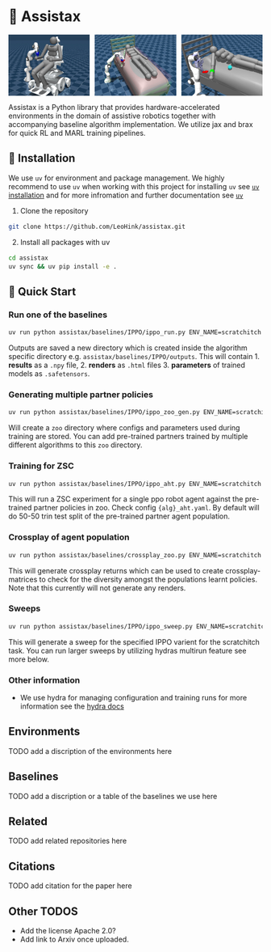 # 🦾 Assistax 

<div style="display: flex; justify-content: space-between;">
  <img src="docs/imgs/scratch.jpeg" alt="Scratching" style="width: 32%;">
  <img src="docs/imgs/bedbath.jpeg" alt="Scratching" style="width: 32%;">
  <img src="docs/imgs/armassist.jpeg" alt="Bedbathing" style="width: 32%;">
</div>

Assistax is a Python library that provides hardware-accelerated environments in the domain of
assistive robotics together with accompanying baseline algorithm implementation. We utilize jax and brax for quick RL and MARL training pipelines. 

## 🚀 Installation 

We use `uv` for environment and package management. We highly recommend to use `uv` when working with this project for installing `uv` see [`uv` installation](docs.astral.sh/uv/getting-started/installation/) and for more infromation and further documentation see [`uv`](https://docs.astral.sh/uv/)

1. Clone the repository 
```bash 
git clone https://github.com/LeoHink/assistax.git
```

2. Install all packages with uv 

```bash
cd assistax
uv sync && uv pip install -e .
```

## 🚀 Quick Start

### Run one of the baselines 

```bash
uv run python assistax/baselines/IPPO/ippo_run.py ENV_NAME=scratchitch
```

Outputs are saved a new directory which is created inside the algorithm specific directory e.g. `assistax/baselines/IPPO/outputs`. This will contain 1. **results** as a `.npy` file, 2. **renders** as `.html` files 3. **parameters** of trained models as `.safetensors`. 

### Generating multiple partner policies 

```bash
uv run python assistax/baselines/IPPO/ippo_zoo_gen.py ENV_NAME=scratchitch
```

Will create a `zoo` directory where configs and parameters used during training are stored. You can add pre-trained partners trained by multiple different algorithms to this `zoo` directory. 

### Training for ZSC


```bash
uv run python assistax/baselines/IPPO/ippo_aht.py ENV_NAME=scratchitch
```

This will run a ZSC experiment for a single ppo robot agent against the pre-trained partner policies in zoo. Check config `{alg}_aht.yaml`. By default will do 50-50 trin test split of the pre-trained partner agent population. 

### Crossplay of agent population 

```bash
uv run python assistax/baselines/crossplay_zoo.py ENV_NAME=scratchitch
```

This will generate crossplay returns which can be used to create crossplay-matrices to check for the diversity amongst the populations learnt policies. Note that this currently will not generate any renders. 

### Sweeps

```bash
uv run python assistax/baselines/IPPO/ippo_sweep.py ENV_NAME=scratchitch
```

This will generate a sweep for the specified IPPO varient for the scratchitch task. You can run larger sweeps by utilizing hydras multirun feature see more below. 

### Other information 

- We use hydra for managing configuration and training runs for more information see the [hydra docs](https://hydra.cc/docs/intro/)

## Environments 

TODO add a discription of the environments here

## Baselines 

TODO add a discription or a table of the baselines we use here 

## Related 

TODO add related repositories here 

## Citations 

TODO add citation for the paper here 

## Other TODOS 

- Add the license Apache 2.0?
- Add link to Arxiv once uploaded. 


